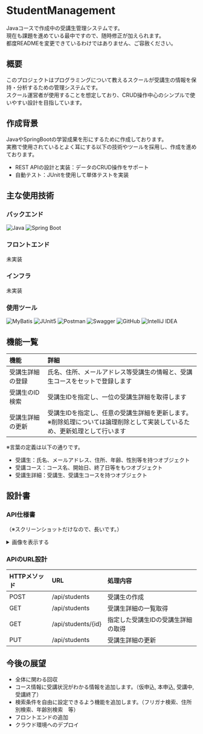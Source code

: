 # StudentManagement
Javaコースで作成中の受講生管理システムです。\
現在も課題を進めている最中ですので、随時修正が加えられます。\
都度READMEを変更できているわけではありません、ご容赦ください。

## 概要
このプロジェクトはプログラミングについて教えるスクールが受講生の情報を保持・分析するための管理システムです。\
スクール運営者が使用することを想定しており、CRUD操作中心のシンプルで使いやすい設計を目指しています。

## 作成背景
JavaやSpringBootの学習成果を形にするために作成しております。\
実務で使用されているとよく耳にする以下の技術やツールを採用し、作成を進めております。
- REST APIの設計と実装：データのCRUD操作をサポート
- 自動テスト：JUnitを使用して単体テストを実装

## 主な使用技術
### バックエンド
 ![Java](https://img.shields.io/badge/Java-21-orange)
 ![Spring Boot](https://img.shields.io/badge/Spring%20Boot-3.3.5-green)
### フロントエンド
未実装

### インフラ
未実装

### 使用ツール
 ![MyBatis](https://img.shields.io/badge/MyBatis-orange)
 ![JUnit5](https://img.shields.io/badge/JUnit5-green)
 ![Postman](https://img.shields.io/badge/Postman-red)
 ![Swagger](https://img.shields.io/badge/Swagger-lightblue)
 ![GitHub](https://img.shields.io/badge/-GitHub-181717.svg?logo=github&style=flat)
 ![IntelliJ IDEA](https://img.shields.io/badge/-intellij%20IDEA-000.svg?logo=intellij-idea&style=flat)

## 機能一覧
| 機能 | 詳細 |
|:---|:---|
| 受講生詳細の登録 | 氏名、住所、メールアドレス等受講生の情報と、受講生コースをセットで登録します |
| 受講生のID検索 | 受講生IDを指定し、一位の受講生詳細を取得します |
| 受講生詳細の更新 | 受講生IDを指定し、任意の受講生詳細を更新します。<br> ※削除処理については論理削除として実装しているため、更新処理として行います |

※言葉の定義は以下の通りです。
- 受講生：氏名、メールアドレス、住所、年齢、性別等を持つオブジェクト
- 受講コース：コース名、開始日、終了日等をもつオブジェクト
- 受講生詳細：受講生、受講生コースを持つオブジェクト

## 設計書
### API仕様書
（※スクリーンショットだけなので、長いです。）
<details>
  <summary>画像を表示する</summary>
  <img src="https://github.com/user-attachments/assets/79932a2c-736d-48c4-b00d-bfdba736c649" alt="画像説明" />
</details>



### APIのURL設計
| HTTPメソッド | URL | 処理内容 |
|:---|:---|:---|
| POST | /api/students | 受講生の作成 |
| GET | /api/students | 受講生詳細の一覧取得 |
| GET | /api/students/{id} | 指定した受講生IDの受講生詳細の取得 |
| PUT | /api/students | 受講生詳細の更新 |

## 今後の展望
- 全体に関わる回収
 - コース情報に受講状況がわかる情報を追加します。（仮申込, 本申込, 受講中, 受講終了）
 - 検索条件を自由に設定できるよう機能を追加します。（フリガナ検索、住所別検索、年齢別検索　等）
- フロントエンドの追加
- クラウド環境へのデプロイ
